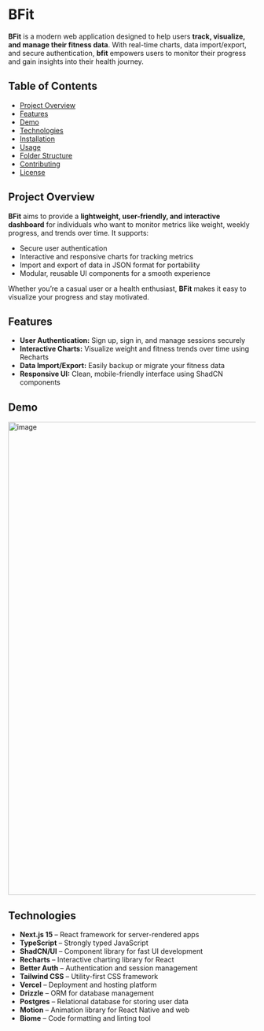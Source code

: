 # BFit

**BFit** is a modern web application designed to help users **track, visualize, and manage their fitness data**. With real-time charts, data import/export, and secure authentication, **bfit** empowers users to monitor their progress and gain insights into their health journey.

## Table of Contents

- [Project Overview](#project-overview)
- [Features](#features)
- [Demo](#demo)
- [Technologies](#technologies)
- [Installation](#installation)
- [Usage](#usage)
- [Folder Structure](#folder-structure)
- [Contributing](#contributing)
- [License](#license)

## Project Overview

**BFit** aims to provide a **lightweight, user-friendly, and interactive dashboard** for individuals who want to monitor metrics like weight, weekly progress, and trends over time. It supports:

- Secure user authentication
- Interactive and responsive charts for tracking metrics
- Import and export of data in JSON format for portability
- Modular, reusable UI components for a smooth experience

Whether you’re a casual user or a health enthusiast, **BFit** makes it easy to visualize your progress and stay motivated.

## Features

- **User Authentication:** Sign up, sign in, and manage sessions securely
- **Interactive Charts:** Visualize weight and fitness trends over time using Recharts
- **Data Import/Export:** Easily backup or migrate your fitness data
- **Responsive UI:** Clean, mobile-friendly interface using ShadCN components

## Demo

<img width="1411" height="960" alt="image" src="https://github.com/user-attachments/assets/6e799bf0-8656-4a95-b4b4-77c421883081" />

## Technologies

- **Next.js 15** – React framework for server-rendered apps
- **TypeScript** – Strongly typed JavaScript
- **ShadCN/UI** – Component library for fast UI development
- **Recharts** – Interactive charting library for React
- **Better Auth** – Authentication and session management
- **Tailwind CSS** – Utility-first CSS framework
- **Vercel** – Deployment and hosting platform
- **Drizzle** – ORM for database management
- **Postgres** – Relational database for storing user data
- **Motion** – Animation library for React Native and web
- **Biome** – Code formatting and linting tool
